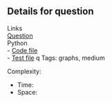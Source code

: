 ## Details for question

Links   
[Question](https://leetcode.com/problems/surrounded-regions/description/?envType=study-plan-v2&envId=top-interview-150) <br>
Python  
    - [Code file](lc130_surrounded_regions.py)  
    - [Test file](lc130_surrounded_regions_test.py)
q
Tags: graphs, medium

Complexity:

- Time: 
- Space:
